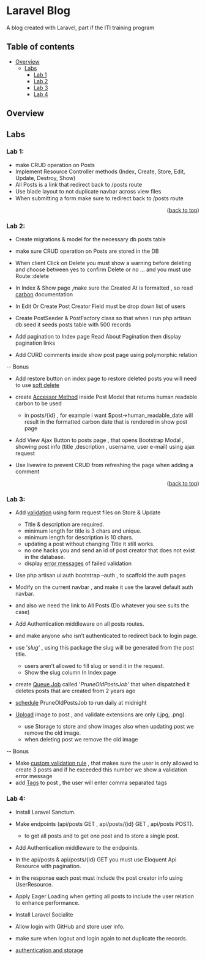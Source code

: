 # Laravel Blog

A blog created with Laravel, part if the ITI training program

## Table of contents

- [Overview](#overview)
    - [Labs](#labs)
        - [Lab 1](#lab-1)
        - [Lab 2](#lab-2)
        - [Lab 3](#lab-3)
        - [Lab 4](#lab-4)


## Overview

<!-- ### GIF -->



<!-- <p align="right">(<a href="#top">back to top</a>)</p> -->

## Labs
### Lab 1:

* make CRUD operation on Posts
* Implement Resource Controller methods (Index, Create, Store, Edit, Update, Destroy, Show)
* All Posts is a link that redirect back to /posts route
* Use blade layout to not duplicate navbar across view ﬁles
* When submitting a form make sure to redirect back to /posts
route

<p align="right">(<a href="#top">back to top</a>)</p>

### Lab 2:

* Create migrations & model for the necessary db posts table
* make sure CRUD operation on Posts are stored in the DB
* When client Click on Delete you must show a warning before deleting and choose between yes to confirm Delete or no … and you must use Route::delete
* In Index & Show page ,make sure the Created At is formatted , so read [carbon](https://carbon.nesbot.com/docs/) documentation

* In Edit Or Create Post Creator Field must be drop down list of users
* Create PostSeeder & PostFactory class so that when i run php artisan db:seed it seeds posts table
with 500 records
* Add pagination to Index page Read About Pagination then display pagination links
* Add CURD comments inside show post page using polymorphic relation

-- Bonus
* Add restore button on index page to restore deleted posts you will need to use [soft delete](https://laravel.com/docs/master/eloquent#soft-deleting)

* create [Accessor Method](https://laravel.com/docs/master/eloquent-mutators#deﬁning-an-accessor) inside Post Model that returns human readable carbon to be used

    * in posts/{id} , for example i want $post->human_readable_date will result in the formatted carbon date that is rendered in show post page

* Add View Ajax Button to posts page , that opens Bootstrap Modal , showing post info (title ,description , username, user e-mail) using ajax request

* Use livewire to prevent CRUD from refreshing the page when adding a comment

<p align="right">(<a href="#top">back to top</a>)</p>

### Lab 3:

- Add [validation](https://laravel.com/docs/master/validation#creating-form-requests) using form request files on Store & Update 
  - Title & description are required. 
  - minimum length for title is 3 chars and unique. 
  - minimum length for description is 10 chars.
  - updating a post without changing Title it still works.
  - no one hacks you and send an id of post creator that does not exist in the database.
  - display [error messages](https://laravel.com/docs/master/validation#quick-displaying-the-validation-errors) of failed validation

- Use php artisan ui:auth bootstrap –auth , to scaffold the auth pages
- Modify on the current navbar , and make it use the laravel default auth navbar.
- and also we need the link to All Posts (Do whatever you see suits the case)
- Add Authentication middleware on all posts routes. 
- and make anyone who isn’t authenticated to redirect back to login page.

- use '_slug_' , using this package the slug will be generated from the post title. 
  - users aren’t allowed to fill slug or send it in the request.
  - Show the slug column In Index page

- create [Queue Job](https://laravel.com/docs/master/queues#introduction) called '_PruneOldPostsJob_' that when dispatched it deletes posts that are created from 2 years ago
- [schedule](https://laravel.com/docs/master/scheduling#scheduling-queued-jobs) PruneOldPostsJob to run daily at midnight
- [Upload](https://laravel.com/docs/master/filesystem#file-uploads) image to post , and validate extensions are only (.jpg, .png).
  - use Storage to store and show images also when updating post we remove the old image. 
  - when deleting post we remove the old image

-- Bonus

- Make [custom validation rule](https://laravel.com/docs/master/validation#custom-validation-rules) , that makes sure the user is only allowed to create 3 posts and if he exceeded this number we show a validation error message
- add [Tags](https://github.com/spatie/laravel-tags) to post , the user will enter comma separated tags


### Lab 4:

- Install Laravel Sanctum.
- Make endpoints (api/posts GET , api/posts/{id} GET , api/posts POST). 
  - to get all posts and to get one post and to store a single post.
- Add Authentication middleware to the endpoints.
- In the api/posts & api/posts/{id} GET you must use Eloquent Api Resource with pagination.
- in the response each post must include the post creator info using UserResource.
- Apply Eager Loading when getting all posts to include the user relation to enhance performance.

- Install Laravel Socialite
- Allow login with GitHub and store user info. 
- make sure when logout and login again to not duplicate the records.
- [authentication and storage](https://laravel.com/docs/master/socialite#authentication-and-storage)